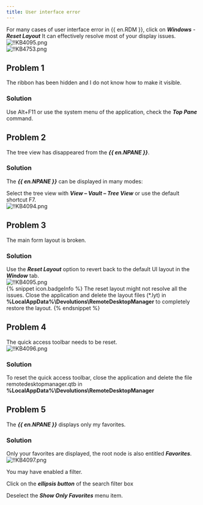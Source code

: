 ```yaml
---
title: User interface error
---
```

For many cases of user interface error in {{ en.RDM }}, click on ***Windows*** - ***Reset Layout*** It can effectively resolve most of your display issues.  
![!!KB4095.png](https://webdevolutions.azureedge.net/docs/en/kb/KB4095.png)  
![!!KB4753.png](https://webdevolutions.azureedge.net/docs/en/kb/KB4753.png)  
## Problem 1
The ribbon has been hidden and I do not know how to make it visible.
### Solution
Use Alt+F11 or use the system menu of the application, check the ***Top Pane*** command.
## Problem 2
The tree view has disappeared from the ***{{ en.NPANE }}***.
### Solution
The ***{{ en.NPANE }}*** can be displayed in many modes:  

Select the tree view with ***View – Vault – Tree View*** or use the default shortcut F7.  
![!!KB4094.png](https://webdevolutions.azureedge.net/docs/en/kb/KB4094.png)
## Problem 3
The main form layout is broken.
### Solution
Use the ***Reset Layout*** option to revert back to the default UI layout in the ***Window*** tab.  
![!!KB4095.png](https://webdevolutions.azureedge.net/docs/en/kb/KB4095.png)  
{% snippet icon.badgeInfo %}
The reset layout might not resolve all the issues. Close the application and delete the layout files (*.lyt) in **%LocalAppData%\Devolutions\RemoteDesktopManager** to completely restore the layout.
{% endsnippet %}  

## Problem 4
The quick access toolbar needs to be reset.  
![!!KB4096.png](https://webdevolutions.azureedge.net/docs/en/kb/KB4096.png)
### Solution
To reset the quick access toolbar, close the application and delete the file remotedesktopmanager.qtb in **%LocalAppData%\Devolutions\RemoteDesktopManager**
## Problem 5
The ***{{ en.NPANE }}*** displays only my favorites.
### Solution
Only your favorites are displayed, the root node is also entitled ***Favorites***.  
![!!KB4097.png](https://webdevolutions.azureedge.net/docs/en/kb/KB4097.png)  

You may have enabled a filter.  

Click on the ***ellipsis button*** of the search filter box  

Deselect the ***Show Only Favorites*** menu item.  
